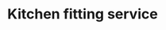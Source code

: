 ---
title: "Kitchen fitting service"
alt: "Installing custom kitchen units, worktops, and cabinetry for a seamless design"
description: "Installing custom kitchen units, worktops, and cabinetry for a seamless design"
category: "carpenter"
subcategory: "kitchen-fitting"
image: "/tradespeople/carpenter/kitchen-fitting.png"
ogImage: "/tradespeople/carpenter/kitchen-fitting.png"
colour: "blue"
pathtxt: "Kitchen fitting"
published: true
---